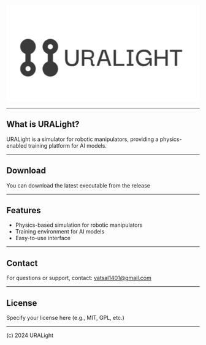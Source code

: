 

![URALight Logo](logo.png)

---

## What is URALight?

URALight is a simulator for robotic manipulators, providing a physics-enabled training platform for AI models.

---

## Download

You can download the latest executable from the release
<!-- Replace 'link-to-your-exe-file' with the actual link after uploading -->

---

## Features

- Physics-based simulation for robotic manipulators
- Training environment for AI models
- Easy-to-use interface

---

## Contact

For questions or support, contact: vatsal1401@gmail.com

---

## License

Specify your license here (e.g., MIT, GPL, etc.)

---

(c) 2024 URALight
